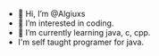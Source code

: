 - 👋 Hi, I’m @Algiuxs
- 👀 I’m interested in coding.
- 🌱 I’m currently learning java, c, cpp.
- I'm self taught programer for java.

<!---
Algiuxs/Algiuxs is a ✨ special ✨ repository because its `README.md` (this file) appears on your GitHub profile.
You can click the Preview link to take a look at your changes.
--->
